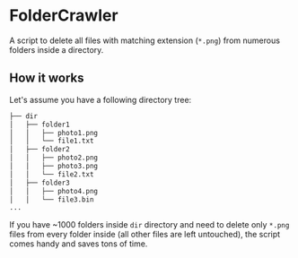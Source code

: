 # FolderCrawler
A script to delete all files with matching extension (`*.png`) from numerous folders inside a directory.
## How it works
Let's assume you have a following directory tree:
```bash
├── dir
│   ├── folder1
│   │   ├── photo1.png
│   │   └── file1.txt
│   ├── folder2
│   │   ├── photo2.png
│   │   ├── photo3.png
│   │   └── file2.txt
│   ├── folder3
│   │   ├── photo4.png
│   │   └── file3.bin
...
```
If you have ~1000 folders inside `dir` directory and need to delete only `*.png` files from every folder inside (all other files are left untouched), the script comes handy and saves tons of time.

